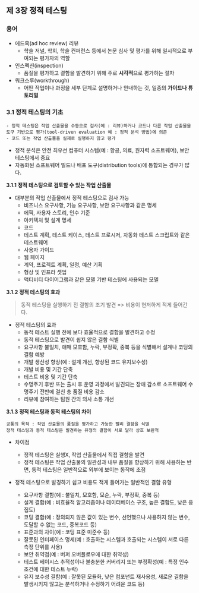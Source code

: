 ## 제 3장 정적 테스팅

### 용어
- 에드혹(ad hoc review) 리뷰
	- 학술 저널, 학회, 학술 컨퍼런스 등에서 논문 심사 및 평가를 위해 일시적으로 부여되는 평가자의 역할
- 인스펙션(inspection)
	- 품질을 평가하고 결함을 발견하기 위해 주로 **시각적**으로 평가하는 절차
- 워크스루(workthrough)
	- 어떤 작업이나 과정을 세부 단계로 설명하거나 안내하는 것, 일종의 **가이드나 튜토리얼**

### 3.1 정적 테스팅의 기초
```
- 정적 테스팅은 작업 산출물을 수동으로 검사(예 : 리뷰)하거나 코드나 다른 작업 산출물을 도구 기반으로 평가(tool-driven evaluation 예 : 정적 분석 방법)에 의존
- 코드 또는 작업 산출물을 실제로 실행하지 않고 평가
```
- 정적 분석은 안전 최우선 컴퓨터 시스템(예 : 항공, 의료, 원자력 소프트웨어), 보안 테스팅에서 중요
- 자동화된 소프트웨어 빌드나 배포 도구(distribution tools)에 통합되는 경우가 많다.

**3.1.1 정적 테스팅으로 검토할 수 있는 작업 산출물**
- 대부분의 작업 산출물에서 정적 테스팅으로 검사 가능
	- 비즈니스 요구사항, 기능 요구사항, 보안 요구사항과 같은 명세
	- 에픽, 사용자 스토리, 인수 기준 
	- 아키텍처 및 설계 명세
	- 코드 
	- 테스트 계획, 테스트 케이스, 테스트 프로시저, 자동화 테스트 스크립트와 같은 테스트웨어
	- 사용자 가이드
	- 웹 페이지
	- 계약, 프로젝트 계획, 일정, 예산 기획
	- 형상 및 인프라 셋업
	- 액티비티 다이어그램과 같은 모델 기반 테스팅에 사용되는 모델

**3.1.2 정적 테스팅의 효과**
> 동적 테스팅을 실행하기 전 결함의 조기 발견 => 비용이 현저하게 적게 들어간다.
- 정적 테스팅의 효과 
	- 동적 테스트 실행 전에 보다 효율적으로 결함을 발견하고 수정
	- 동적 테스팅으로 발견이 쉽지 않은 결함 식별
	- 요구사항 불일치, 애매 모호함, 누락, 부정확, 중복 등을 식별해서 설계나 코딩의 결함 예방
	- 개발 생산성 향상(예 : 설계 개선, 향상된 코드 유지보수성) 
	- 개발 비용 및 기간 단축
	- 테스트 비용 및 기간 단축
	- 수명주기 후반 또는 출시 후 운영 과정에서 발견되는 장애 감소로 소프트웨어 수명주기 전반에 걸친 총 품질 비용 감소
	- 리뷰에 참여하는 팀원 간의 의사 소통 개선

**3.1.3 정적 테스팅과 동적 테스팅의 차이**
```
공통의 목적 : 작업 산출물의 품질을 평가하고 가능한 빨리 결함을 식별
정적 테스팅과 동적 테스팅은 발견하는 유형의 결함이 서로 달라 상호 보완적
```
- 차이점
	- 정적 테스팅은 실행X, 작업 산출물에서 직접 결함을 발견 
	- 정적 테스팅은 작업 산출물의 일관성과 내부 품질을 향상하기 위해 사용하는 반면, 동적 테스팅은 일반적으로 외부에 보이는 동작에 초점

- 정적 테스팅으로 발경하기 쉽고 비용도 적게 들어가는 일반적인 결함 유형
	- 요구사항 결함(예 : 불일치, 모호함, 모순, 누락, 부정확, 중복 등)
	- 설계 결함(예 : 비효율적 알고리즘이나 데이터베이스 구조, 높은 결합도, 낮은 응집도)
	- 코딩 결함(예 : 정의되지 않은 값이 있는 변수, 선언했으나 사용하지 않는 변수, 도달할 수 없는 코드, 중복코드 등)
	- 표준과의 차이(예 : 코딩 표준 미준수 등)
	- 잘못된 인터페이스 명세(예 : 호출하는 시스템과 호출되는 시스템이 서로 다른 측정 단위를 사용)
	- 보안 취약점(예 : 버퍼 오버플로우에 대한 취약성)
	- 테스트 베이시스 추적성이나 불충분한 커버리지 또는 부정확성(예 : 특정 인수 조건에 대한 테스트 누락)
	- 유지 보수성 결함(예 : 잘못된 모듈화, 낮은 컴포넌트 재사용성, 새로운 결함을 발생시키지 않고는 분석하거나 수정하기 어려운 코드 등)

